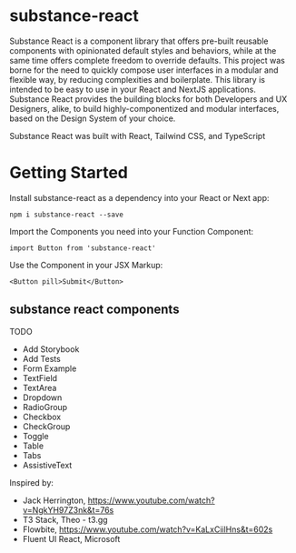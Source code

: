 # substance-react 

Substance React is a component library that offers pre-built reusable components with opinionated default styles and behaviors, while at the same time offers complete freedom to override defaults. This project was borne for the need to quickly compose user interfaces in a modular and flexible way, by reducing complexities and boilerplate. This library is intended to be easy to use in your React and NextJS applications. Substance React provides the building blocks for both Developers and UX Designers, alike, to build highly-componentized and modular interfaces, based on the Design System of your choice.

Substance React was built with React, Tailwind CSS, and TypeScript

# Getting Started

Install substance-react as a dependency into your React or Next app:

`npm i substance-react --save`

Import the Components you need into your Function Component:

`import Button from 'substance-react'`

Use the Component in your JSX Markup:

`<Button pill>Submit</Button>`


## substance react components

TODO 
- Add Storybook
- Add Tests
- Form Example
- TextField
- TextArea
- Dropdown
- RadioGroup
- Checkbox
- CheckGroup
- Toggle 
- Table
- Tabs
- AssistiveText


Inspired by:
- Jack Herrington, https://www.youtube.com/watch?v=NgkYH97Z3nk&t=76s
- T3 Stack, Theo - t3.gg
- Flowbite, https://www.youtube.com/watch?v=KaLxCiilHns&t=602s
- Fluent UI React, Microsoft








